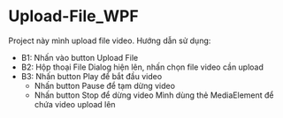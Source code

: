 # Upload-File_WPF
Project này mình upload file video.
Hướng dẫn sử dụng:
- B1: Nhấn vào button Upload File
- B2: Hộp thoại File Dialog hiện lên, nhấn chọn file video cần upload
- B3: Nhấn button Play để bắt đầu video
   + Nhấn button Pause để tạm dừng video
   + Nhấn button Stop để dừng video
Mình dùng thẻ MediaElement để chứa video upload lên
